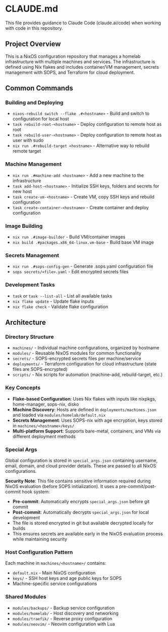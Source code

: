 # CLAUDE.md

This file provides guidance to Claude Code (claude.ai/code) when working with code in this repository.

## Project Overview

This is a NixOS configuration repository that manages a homelab infrastructure with multiple machines and services. The infrastructure is defined using Nix flakes and includes container/VM management, secrets management with SOPS, and Terraform for cloud deployment.

## Common Commands

### Building and Deploying

- `nixos-rebuild switch --flake .#<hostname>` - Build and switch to configuration for local host
- `task rebuild-root-<hostname>` - Deploy configuration to remote host as root
- `task rebuild-user-<hostname>` - Deploy configuration to remote host as user with sudo
- `nix run .#rebuild-target <hostname>` - Alternative way to rebuild remote target

### Machine Management

- `nix run .#machine-add <hostname>` - Add a new machine to the infrastructure
- `task add-host-<hostname>` - Initialize SSH keys, folders and secrets for new host
- `task create-vm-<hostname>` - Create VM, copy SSH keys and rebuild configuration
- `task create-container-<hostname>` - Create container and deploy configuration

### Image Building

- `nix run .#image-builder` - Build VM/container images
- `nix build .#packages.x86_64-linux.vm-base` - Build base VM image

### Secrets Management

- `nix run .#sops-config-gen` - Generate .sops.yaml configuration file
- `sops secrets/<file>.yaml` - Edit encrypted secrets files

### Development Tasks

- `task` or `task --list-all` - List all available tasks
- `nix flake update` - Update flake inputs
- `nix flake check` - Validate flake configuration

## Architecture

### Directory Structure

- `machines/` - Individual machine configurations, organized by hostname
- `modules/` - Reusable NixOS modules for common functionality
- `secrets/` - SOPS-encrypted secrets files per machine/service
- `deployments/` - Terraform configuration for cloud infrastructure (state files are SOPS-encrypted)
- `scripts/` - Nix scripts for automation (machine-add, rebuild-target, etc.)

### Key Concepts

- **Flake-based Configuration**: Uses Nix flakes with inputs like nixpkgs, home-manager, sops-nix, disko
- **Machine Discovery**: Hosts are defined in `deployments/machines.json` and loaded via `modules/homelab/default.nix`
- **Secrets Management**: Uses SOPS-nix with age encryption, keys stored in `machines/<hostname>/keys/`
- **Multi-platform Support**: Supports bare-metal, containers, and VMs via different deployment methods

### Special Args

Global configuration is stored in `special_args.json` containing username, email, domain, and cloud provider details. These are passed to all NixOS configurations.

**Security Note**: This file contains sensitive information required during NixOS evaluation (before SOPS initialization). It uses a pre-commit/post-commit hook system:
- **Pre-commit**: Automatically encrypts `special_args.json` before git commit
- **Post-commit**: Automatically decrypts `special_args.json` for local development
- The file is stored encrypted in git but available decrypted locally for builds
- This ensures secrets are available early in the NixOS evaluation process while maintaining security

### Host Configuration Pattern

Each machine in `machines/<hostname>/` contains:
- `default.nix` - Main NixOS configuration
- `keys/` - SSH host keys and age public keys for SOPS
- Machine-specific service configurations

### Shared Modules

- `modules/backups/` - Backup service configuration
- `modules/homelab/` - Host discovery and networking
- `modules/traefik/` - Reverse proxy configuration
- `modules/neovim/` - Neovim configuration with Lua